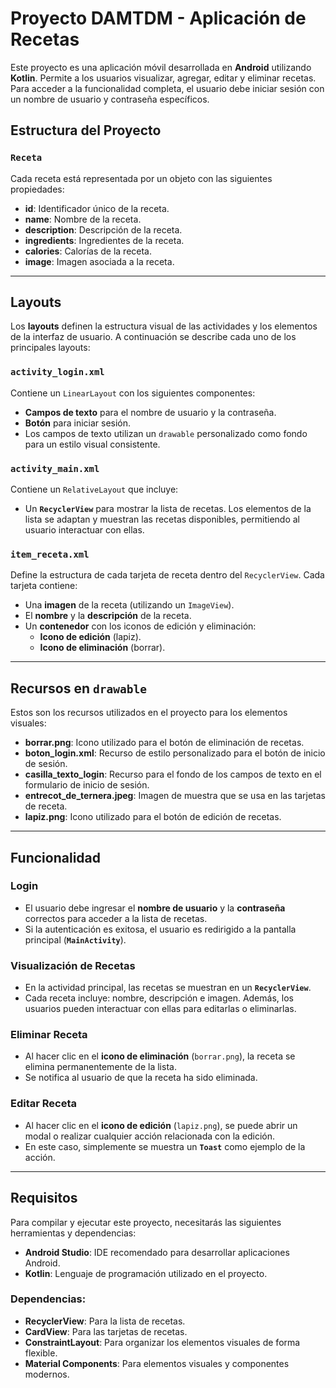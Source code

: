 # Proyecto DAMTDM - Aplicación de Recetas

Este proyecto es una aplicación móvil desarrollada en **Android** utilizando **Kotlin**. Permite a los usuarios visualizar, agregar, editar y eliminar recetas. Para acceder a la funcionalidad completa, el usuario debe iniciar sesión con un nombre de usuario y contraseña específicos.

## Estructura del Proyecto

### `Receta`
Cada receta está representada por un objeto con las siguientes propiedades:

- **id**: Identificador único de la receta.
- **name**: Nombre de la receta.
- **description**: Descripción de la receta.
- **ingredients**: Ingredientes de la receta.
- **calories**: Calorías de la receta.
- **image**: Imagen asociada a la receta.

---

## Layouts

Los **layouts** definen la estructura visual de las actividades y los elementos de la interfaz de usuario. A continuación se describe cada uno de los principales layouts:

### `activity_login.xml`
Contiene un `LinearLayout` con los siguientes componentes:
- **Campos de texto** para el nombre de usuario y la contraseña.
- **Botón** para iniciar sesión.
- Los campos de texto utilizan un `drawable` personalizado como fondo para un estilo visual consistente.

### `activity_main.xml`
Contiene un `RelativeLayout` que incluye:
- Un **`RecyclerView`** para mostrar la lista de recetas. Los elementos de la lista se adaptan y muestran las recetas disponibles, permitiendo al usuario interactuar con ellas.

### `item_receta.xml`
Define la estructura de cada tarjeta de receta dentro del `RecyclerView`. Cada tarjeta contiene:
- Una **imagen** de la receta (utilizando un `ImageView`).
- El **nombre** y la **descripción** de la receta.
- Un **contenedor** con los iconos de edición y eliminación:
  - **Icono de edición** (lapiz).
  - **Icono de eliminación** (borrar).

---

## Recursos en `drawable`

Estos son los recursos utilizados en el proyecto para los elementos visuales:

- **borrar.png**: Icono utilizado para el botón de eliminación de recetas.
- **boton_login.xml**: Recurso de estilo personalizado para el botón de inicio de sesión.
- **casilla_texto_login**: Recurso para el fondo de los campos de texto en el formulario de inicio de sesión.
- **entrecot_de_ternera.jpeg**: Imagen de muestra que se usa en las tarjetas de receta.
- **lapiz.png**: Icono utilizado para el botón de edición de recetas.

---

## Funcionalidad

### Login
- El usuario debe ingresar el **nombre de usuario** y la **contraseña** correctos para acceder a la lista de recetas. 
- Si la autenticación es exitosa, el usuario es redirigido a la pantalla principal (**`MainActivity`**).

### Visualización de Recetas
- En la actividad principal, las recetas se muestran en un **`RecyclerView`**.
- Cada receta incluye: nombre, descripción e imagen. Además, los usuarios pueden interactuar con ellas para editarlas o eliminarlas.

### Eliminar Receta
- Al hacer clic en el **icono de eliminación** (`borrar.png`), la receta se elimina permanentemente de la lista.
- Se notifica al usuario de que la receta ha sido eliminada.

### Editar Receta
- Al hacer clic en el **icono de edición** (`lapiz.png`), se puede abrir un modal o realizar cualquier acción relacionada con la edición.
- En este caso, simplemente se muestra un **`Toast`** como ejemplo de la acción.

---

## Requisitos

Para compilar y ejecutar este proyecto, necesitarás las siguientes herramientas y dependencias:

- **Android Studio**: IDE recomendado para desarrollar aplicaciones Android.
- **Kotlin**: Lenguaje de programación utilizado en el proyecto.

### Dependencias:
- **RecyclerView**: Para la lista de recetas.
- **CardView**: Para las tarjetas de recetas.
- **ConstraintLayout**: Para organizar los elementos visuales de forma flexible.
- **Material Components**: Para elementos visuales y componentes modernos.


